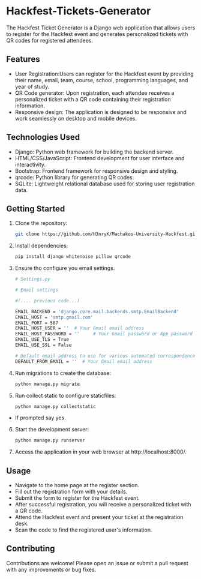 # Hackfest-Tickets-Generator

The Hackfest Ticket Generator is a Django web application that allows users to register for the Hackfest event and generates personalized tickets with QR codes for registered attendees.

## Features

- User Registration:Users can register for the Hackfest event by providing their name, email, team, course, school, programming languages, and year of study.
- QR Code generator: Upon registration, each attendee receives a personalized ticket with a QR code containing their registration information.
- Responsive design: The application is designed to be responsive and work seamlessly on desktop and mobile devices.

## Technologies Used

- Django: Python web framework for building the backend server.
- HTML/CSS/JavaScript: Frontend development for user interface and interactivity.
- Bootstrap: Frontend framework for responsive design and styling.
- qrcode: Python library for generating QR codes.
- SQLite: Lightweight relational database used for storing user registration data.

## Getting Started

1. Clone the repository:

   ```bash
   git clone https://github.com/H3nryK/Machakos-University-Hackfest.git

2. Install dependencies:

   ```bash
   pip install django whitenoise pillow qrcode

3. Ensure tho configure you email settings.

   ```bash
   # Settings.py

   # Email settings
   
   #(.... previous code...)
   
   EMAIL_BACKEND = 'django.core.mail.backends.smtp.EmailBackend'
   EMAIL_HOST = 'smtp.gmail.com'
   EMAIL_PORT = 587
   EMAIL_HOST_USER = ''  # Your Gmail email address
   EMAIL_HOST_PASSWORD = ''     # Your Gmail password or App password if        using 2-factor authentication
   EMAIL_USE_TLS = True
   EMAIL_USE_SSL = False

   # Default email address to use for various automated correspondence from the site.
   DEFAULT_FROM_EMAIL = ''  # Your Gmail email address

4. Run migrations to create the database:

   ```bash
   python manage.py migrate

5. Run collect static to configure staticfiles:

   ```bash
   python manage.py collectstatic

- If prompted say yes.

6. Start the development server:

   ```bash
   python manage.py runserver
   
7. Access the application in your web browser at http://localhost:8000/.

## Usage

- Navigate to the home page at the register section.
- Fill out the registration form with your details.
- Submit the form to register for the Hackfest event.
- After successful registration, you will receive a personalized ticket with a QR code.
- Attend the Hackfest event and present your ticket at the registration desk.
- Scan the code to find the registered user's information.

## Contributing

Contributions are welcome! Please open an issue or submit a pull request with any improvements or bug fixes.

